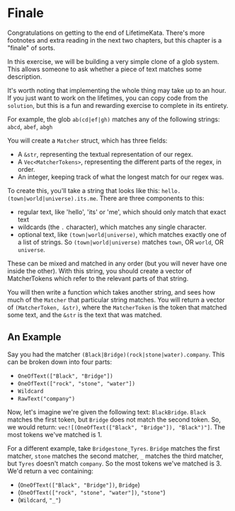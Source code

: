 # Finale

Congratulations on getting to the end of LifetimeKata. There's more footnotes and extra reading
in the next two chapters, but this chapter is a "finale" of sorts.

In this exercise, we will be building a very simple clone of a glob system.
This allows someone to ask whether a piece of text matches some description.

It's worth noting that implementing the whole thing may take up to an hour. If you just want to work on the lifetimes,
you can copy code from the `solution`, but this is a fun
and rewarding exercise to complete in its entirety.

For example, the glob `ab(cd|ef|gh)` matches any of the following strings: `abcd`, `abef`, `abgh`

You will create a `Matcher` struct, which has three fields:

 - A `&str`, representing the textual representation of our regex.
 - A `Vec<MatcherTokens>`, representing the different parts of the regex, in order.
 - An integer, keeping track of what the longest match for our regex was.

To create this, you'll take a string that looks like this: `hello.(town|world|universe).its.me`.
There are three components to this:

 - regular text, like 'hello', 'its' or 'me', which should only match that exact text
 - wildcards (the `.` character), which matches any single character.
 - optional text, like `(town|world|universe)`, which matches exactly one of a list of
   strings. So `(town|world|universe)` matches `town`, OR `world`, OR `universe`.
   
 These can be mixed and matched in any order (but you will never have one inside the other).
 With this string, you should create a vector of MatcherTokens which refer to the relevant
 parts of that string.
 
 You will then write a function which takes another string, and sees how much of the `Matcher`
 that particular string matches. You will return a vector of `(MatcherToken, &str)`, where the
 `MatcherToken` is the token that matched some text, and the `&str` is the text that was matched.
 
 
## An Example

Say you had the matcher `(Black|Bridge)(rock|stone|water).company`. This can be broken down into four parts:
 - `OneOfText(["Black", "Bridge"])`
 - `OneOfText(["rock", "stone", "water"])`
 - `Wildcard`
 - `RawText("company")`

Now, let's imagine we're given the following text: `BlackBridge`. `Black` matches the first token,
but `Bridge` does not match the second token.
So, we would return: `vec![(OneOfText(["Black", "Bridge"]), "Black")"]`. The most tokens we've matched is 1.

For a different example, take `Bridgestone_Tyres`.
`Bridge` matches the first matcher, `stone` matches
the second matcher, `_` matches the third matcher,
but `Tyres` doesn't match `company`. So the most tokens
we've matched is 3. We'd return a vec containing:
 
 - (`OneOfText(["Black", "Bridge"])`, `Bridge`)
 - (`OneOfText(["rock", "stone", "water"])`, `"stone"`)
 - (`Wildcard`, `"_"`)
